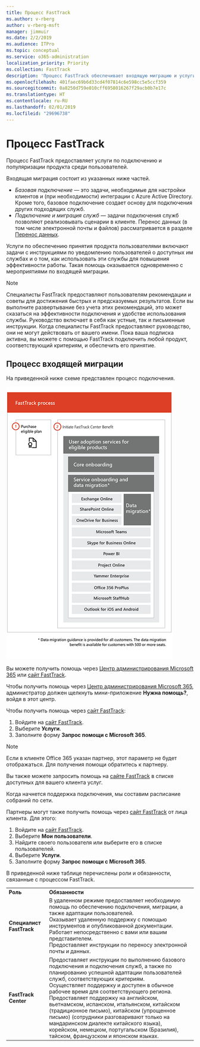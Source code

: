 ```yaml
---
title: Процесс FastTrack
ms.author: v-rberg
author: v-rberg-msft
manager: jimmuir
ms.date: 2/2/2019
ms.audience: ITPro
ms.topic: conceptual
ms.service: o365-administration
localization_priority: Priority
ms.collection: FastTrack
description: 'Процесс FastTrack обеспечивает входящую миграцию и услуги по популяризации продукта среди пользователей. '
ms.openlocfilehash: 401faec69b6d33cd4f07814c6e598cc5e5ccf359
ms.sourcegitcommit: 0a8250d759e010cff6958016267f29acb0b7e17c
ms.translationtype: HT
ms.contentlocale: ru-RU
ms.lasthandoff: 02/01/2019
ms.locfileid: "29696738"
---
```

# <a name="the-fasttrack-process"></a>Процесс FastTrack

Процесс FastTrack предоставляет услуги по подключению и популяризации продукта среди пользователей. 
  
Входящая миграция состоит из указанных ниже частей.
  
- *Базовая подключение* — это задачи, необходимые для настройки клиентов и (при необходимости) интеграции с Azure Active Directory. Кроме того, базовое подключение создает основу для подключения других подходящих служб. 
- *Подключение и миграция служб* — задачи подключения служб позволяют реализовывать сценарии в клиенте. Перенос данных (в том числе электронной почты и файлов) рассматривается в разделе [Перенос данных](O365-data-migration.md). 
    
Услуги по обеспечению принятия продукта пользователями включают задачи с инструкциями по уведомлению пользователей о доступных им службах и о том, как использовать эти службы для повышения эффективности работы. Такая помощь оказывается одновременно с мероприятиями по входящей миграции.
  
> [!NOTE]
> Специалисты FastTrack предоставляют пользователям рекомендации и советы для достижения быстрых и предсказуемых результатов. Если вы выполните развертывание без учета этих рекомендаций, это может сказаться на эффективности подключения и удобстве использования службы. Руководство включает в себя как устные, так и письменные инструкции. Когда специалисты FastTrack предоставляют руководство, они не могут действовать от вашего имени. Пока ваша подписка активна, вы можете с помощью FastTrack подключить любой продукт, соответствующий критериям, и обеспечить его принятие. 
  
## <a name="the-onboarding-process"></a>Процесс входящей миграции

На приведенной ниже схеме представлен процесс подключения.
  
![График использования преимущества подключения](media/O365-Onboarding-Timeline.png)
  
Вы можете получить помощь через [Центр администрирования Microsoft 365](https://go.microsoft.com/fwlink/?linkid=2032704) или [сайт FastTrack](https://go.microsoft.com/fwlink/?linkid=780698). 

Чтобы получить помощь через [Центр администрирования Microsoft 365](https://go.microsoft.com/fwlink/?linkid=2032704), администратор должен щелкнуть мини-приложение **Нужна помощь?**, войдя в этот центр. 

Чтобы получить помощь через [сайт FastTrack](https://go.microsoft.com/fwlink/?linkid=780698): 
1.  Войдите на [сайт FastTrack](https://go.microsoft.com/fwlink/?linkid=780698). 
2.  Выберите **Услуги**.
3.  Заполните форму **Запрос помощи с Microsoft 365**. 
> [!NOTE]
>  Если в клиенте Office 365 указан партнер, этот параметр не будет отображаться. Для получения помощи обратитесь к партнеру. 
  
 Вы также можете запросить помощь на [сайте FastTrack](https://go.microsoft.com/fwlink/?linkid=780698) в списке доступных для вашего клиента услуг. 
    
 Когда начнется поддержка подключения, мы составим расписание собраний по сети.
    
Партнеры могут также получить помощь через [сайт FastTrack](https://go.microsoft.com/fwlink/?linkid=780698) от лица клиента. Для этого:
1.  Войдите на [сайт FastTrack](https://go.microsoft.com/fwlink/?linkid=780698). 
2.  Выберите **Мои пользователи**.
3.  Найдите своего пользователя или выберите его в списке пользователей.
4.  Выберите **Услуги**.
5.  Заполните форму **Запрос помощи с Microsoft 365**. 

В приведенной ниже таблице перечислены роли и обязанности, связанные с процессом FastTrack.
    
|||
|:-----|:-----|
|**Роль** <br/> |**Обязанности** <br/> |
|**Специалист FastTrack** <br/> |В удаленном режиме предоставляет необходимую помощь по обеспечению подключения, миграции, а также адаптации пользователей.  <br/> Оказывает удаленную поддержку с помощью инструментов и опубликованной документации. <br/> Работает непосредственно с вами или вашим представителем. <br/> Предоставляет инструкции по переносу электронной почты и данных.|
|**FastTrack Center**  <br/> |Предоставляет инструкции по выполнению базового подключения и подключения служб, а также по планированию успешной адаптации пользователей служб, соответствующих критериям.  <br/> Осуществляет поддержку и доступен в обычное рабочее время для соответствующего региона. <br/> Предоставляет поддержку на английском, вьетнамском, испанском, итальянском, китайском (традиционное письмо), китайском (упрощенное письмо) (сотрудники разговаривают только на мандаринском диалекте китайского языка), корейском, немецком, португальском (Бразилия), тайском, французском и японском языках.|


  

